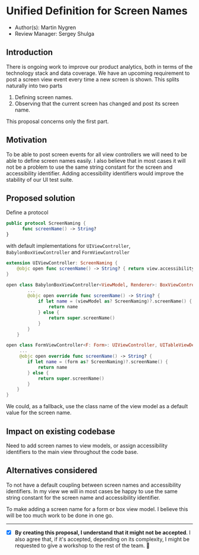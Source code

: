 # Unified Definition for Screen Names

* Author(s): Martin Nygren
* Review Manager: Sergey Shulga

## Introduction

There is ongoing work to improve our product analytics, both in terms of the technology stack and data coverage. We have an upcoming requirement to post a screen view event every time a new screen is shown. This splits naturally into two parts

1. Defining screen names.
2. Observing that the current screen has changed and post its screen name.

This proposal concerns only the first part.

## Motivation

To be able to post screen events for all view controllers we will need to be able to define screen names easily. I also believe that in most cases it will not be a problem to use the same string constant for the screen and accessibility identifier. Adding accessibility identifiers would improve the stability of our UI test suite.

## Proposed solution

Define a protocol

```swift
public protocol ScreenNaming {
	  func screenName() -> String?
}

```

with default implementations for `UIViewController`, `BabylonBoxViewController` and `FormViewController`

```swift
extension UIViewController: ScreenNaming {
    @objc open func screenName() -> String? { return view.accessibilityIdentifier }
}
```

```swift
open class BabylonBoxViewController<ViewModel, Renderer>: BoxViewController<ViewModel, Renderer, BabylonAppAppearance> {
	    ...
	    @objc open override func screenName() -> String? {
	        if let name = (viewModel as? ScreenNaming)?.screenName() {
	            return name
	        } else {
	            return super.screenName()
	        }
	    }
	}
```

```swift
open class FormViewController<F: Form>: UIViewController, UITableViewDelegate {
     ...
     @objc open override func screenName() -> String? {
        if let name = (form as? ScreenNaming)?.screenName() {
            return name
        } else {
            return super.screenName()
        }
    }
}
```

We could, as a fallback, use the class name of the view model as a default value for the screen name.

## Impact on existing codebase

Need to add screen names to view models, or assign accessibility identifiers to the main view throughout the code base.

## Alternatives considered

To not have a default coupling between screen names and accessibility identifiers. In my view we will in most cases be happy to use the same string constant for the screen name and accessibility identifier.

To make adding a screen name for a form or box view model. I believe this will be too much work to be done in one go.

---
* [x] **By creating this proposal, I understand that it might not be accepted**. I also agree that, if it's accepted,
depending on its complexity, I might be requested to give a workshop to the rest of the team. 🚀
